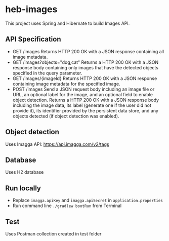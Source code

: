 # heb-images

This project uses Spring and Hibernate to build Images API.

## API Specification
 - GET /images
Returns HTTP 200 OK with a JSON response containing all image metadata.
 - GET /images?objects="dog,cat"
Returns a HTTP 200 OK with a JSON response body containing only images that have the detected objects specified in the query
parameter.
 - GET /images/{imageId}
Returns HTTP 200 OK with a JSON response containing image metadata for the specified image.
 - POST /images
Send a JSON request body including an image file or URL, an optional label for the image, and an optional field to enable object
detection.
Returns a HTTP 200 OK with a JSON response body including the image data, its label (generate one if the user did not provide it), its
identifier provided by the persistent data store, and any objects detected (if object detection was enabled).

## Object detection
Uses Imagga API: https://api.imagga.com/v2/tags

## Database
Uses H2 database

## Run locally
- Replace `imagga.apiKey` and `imagga.apiSecret` in `application.properties`
- Run command line `./gradlew bootRun` from Terminal

## Test
Uses Postman collection created in test folder